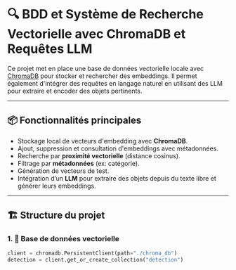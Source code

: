 # 🔍 BDD et Système de Recherche Vectorielle avec ChromaDB et Requêtes LLM

Ce projet met en place une base de données vectorielle locale avec [ChromaDB](https://docs.trychroma.com/) pour stocker et rechercher des embeddings. Il permet également d'intégrer des requêtes en langage naturel en utilisant des LLM pour extraire et encoder des objets pertinents.

---

## 📦 Fonctionnalités principales

- Stockage local de vecteurs d'embedding avec **ChromaDB**.
- Ajout, suppression et consultation d'embeddings avec métadonnées.
- Recherche par **proximité vectorielle** (distance cosinus).
- Filtrage par **métadonnées** (ex: catégorie).
- Génération de vecteurs de test.
- Intégration d’un **LLM** pour extraire des objets depuis du texte libre et générer leurs embeddings.

---

## 🏗️ Structure du projet

### 1. 📁 Base de données vectorielle
```python
client = chromadb.PersistentClient(path="./chroma_db")
detection = client.get_or_create_collection("detection")
